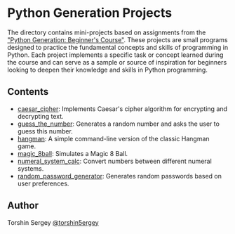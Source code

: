 # Python Generation Projects

The directory contains mini-projects based on assignments from the ["Python Generation: Beginner's Course"](https://stepik.org/course/58852/info). These projects are small programs designed to practice the fundamental concepts and skills of programming in Python. Each project implements a specific task or concept learned during the course and can serve as a sample or source of inspiration for beginners looking to deepen their knowledge and skills in Python programming.

## Contents

- [caesar_cipher](./caesar_cipher): Implements Caesar's cipher algorithm for encrypting and decrypting text.
- [guess_the_number](./guess_the_number): Generates a random number and asks the user to guess this number.
- [hangman](./hangman): A simple command-line version of the classic Hangman game.
- [magic_8ball](./magic_8ball): Simulates a Magic 8 Ball.
- [numeral_system_calc](./numeral_system_calc): Convert numbers between different numeral systems.
- [random_password_generator](./random_password_generator): Generates random passwords based on user preferences.

## Author

Torshin Sergey [@torshin5ergey](https://github.com/torshin5ergey)

